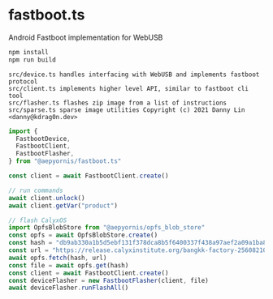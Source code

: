 # fastboot.ts

Android Fastboot implementation for WebUSB

```sh
npm install
npm run build
```

    src/device.ts handles interfacing with WebUSB and implements fastboot protocol
    src/client.ts implements higher level API, similar to fastboot cli tool
    src/flasher.ts flashes zip image from a list of instructions
    src/sparse.ts sparse image utilities Copyright (c) 2021 Danny Lin <danny@kdrag0n.dev>

```js
import {
  FastbootDevice,
  FastbootClient,
  FastbootFlasher,
} from "@aepyornis/fastboot.ts"

const client = await FastbootClient.create()

// run commands
await client.unlock()
await client.getVar("product")

// flash CalyxOS
import OpfsBlobStore from "@aepyornis/opfs_blob_store"
const opfs = await OpfsBlobStore.create()
const hash = "db9ab330a1b5d5ebf131f378dca8b5f6400337f438a97aef2a09a1ba88f3935c"
const url = "https://release.calyxinstitute.org/bangkk-factory-25608210.zip"
await opfs.fetch(hash, url)
const file = await opfs.get(hash)
const client = await FastbootClient.create()
const deviceFlasher = new FastbootFlasher(client, file)
await deviceFlasher.runFlashAll()
```
